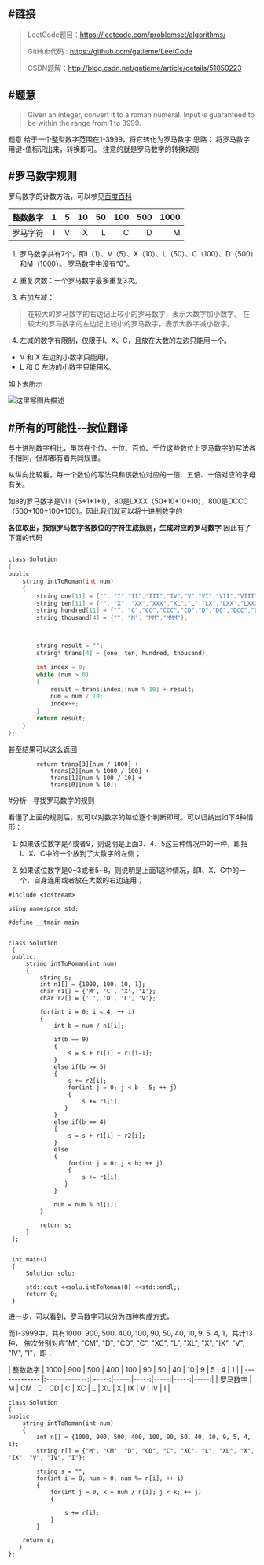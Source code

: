 #链接
-------

>LeetCode题目：https://leetcode.com/problemset/algorithms/
>
>GitHub代码 :  https://github.com/gatieme/LeetCode
>
>CSDN题解：http://blog.csdn.net/gatieme/article/details/51050223


#题意
-------

>Given an integer, convert it to a roman numeral. 
Input is guaranteed to be within the range from 1 to 3999.

题意
给于一个整型数字范围在1-3999，将它转化为罗马数字
思路： 
将罗马数字用键-值标识出来，转换即可。 
注意的就是罗马数字的转换规则 

#罗马数字规则
-------
罗马数字的计数方法，可以参见[百度百科](http://baike.baidu.com/link?url=nEgIPqXCRrXXyEt9S6AKF9-jIOU5mk6n-6SfxmDrR4VRHai_CJnWcAqZ28eVoyHGCxnzuiZVGn9qdaW8AqZCrq)

|整数数字 |  1  | 5 |  10 | 50  | 100 | 500 | 1000 |
| ------------- |:-------------:| -----:|-----:|-----:|-----:|-----:|-----:|
|罗马字符 |   I  | V |  X  |  L   |    C  |    D  |   M   |


1.    罗马数字共有7个，即I（1）、V（5）、X（10）、L（50）、C（100）、D（500）和M（1000）。 
罗马数字中没有“0”。 

2.    重复次数：一个罗马数字最多重复3次。 

3.    右加左减： 
>在较大的罗马数字的右边记上较小的罗马数字，表示大数字加小数字。 
在较大的罗马数字的左边记上较小的罗马数字，表示大数字减小数字。 

4.    左减的数字有限制，仅限于I、X、C，且放在大数的左边只能用一个。 

*    V 和 X 左边的小数字只能用Ⅰ。 
*    L 和 C 左边的小数字只能用X。 

如下表所示

![这里写图片描述](http://img.blog.csdn.net/20160403154755062)


#所有的可能性--按位翻译
-------

与十进制数字相比，虽然在个位、十位、百位、千位这些数位上罗马数字的写法各不相同，但却都有着共同规律。

从纵向比较看，每一个数位的写法只和该数位对应的一倍、五倍、十倍对应的字母有关。

如8的罗马数字是VIII（5+1+1+1），80是LXXX（50+10+10+10），800是DCCC（500+100+100+100）。因此我们就可以将十进制数字的

**各位取出，按照罗马数字各数位的字符生成规则，生成对应的罗马数字**
因此有了下面的代码

```c

class Solution
{
public:
    string intToRoman(int num)
    {
        string one[11] = {"", "I","II","III","IV","V","VI","VII","VIII","IX"};          ///  个位
        string ten[11] = {"", "X", "XX","XXX","XL","L","LX","LXX","LXXX","XC"};         ///  十位
        string hundred[11] = {"", "C","CC","CCC","CD","D","DC","DCC","DCCC","CM"};      ///  百位
        string thousand[4] = {"", "M", "MM","MMM"};                                     ///  千位



        string result = "";
        string* trans[4] = {one, ten, hundred, thousand};

        int index = 0;
        while (num > 0)
        {
            result = trans[index][num % 10] + result;
            num = num / 10;
            index++;
        }
        return result;
    }
};
```

甚至结果可以这么返回
```
        return trans[3][num / 1000] +
            trans[2][num % 1000 / 100] +
            trans[1][num % 100 / 10] +
            trans[0][num % 10];
```


#分析--寻找罗马数字的规则

看懂了上面的规则后，就可以对数字的每位逐个判断即可。可以归纳出如下4种情形：

1.	如果该位数字是4或者9，则说明是上面3、4、5这三种情况中的一种，即把I、X、C中的一个放到了大数字的左侧；

2.	如果该位数字是0~3或者5~8，则说明是上面1这种情况，即I、X、C中的一个，自身连用或者放在大数的右边连用；

```
#include <iostream>

using namespace std;

#define __tmain main


class Solution
 {
 public:
     string intToRoman(int num)
     {
         string s;
         int n1[] = {1000, 100, 10, 1};
         char r1[] = {'M', 'C', 'X', 'I'};
         char r2[] = {' ', 'D', 'L', 'V'};

         for(int i = 0; i < 4; ++ i)
         {
             int b = num / n1[i];

             if(b == 9)
             {
                 s = s + r1[i] + r1[i-1];
             }
             else if(b >= 5)
             {
                 s += r2[i];
                 for(int j = 0; j < b - 5; ++ j)
                 {
                     s += r1[i];
                }
             }
             else if(b == 4)
             {
                 s = s + r1[i] + r2[i];
             }
             else
             {
                 for(int j = 0; j < b; ++ j)
                 {
                     s += r1[i];
                }
             }

             num = num % n1[i];
         }

         return s;
     }
 };


 int main()
 {
     Solution solu;

     std::cout <<solu.intToRoman(8) <<std::endl;;
     return 0;
 }

```


进一步，可以看到，罗马数字可以分为四种构成方式，

而1-3999中，共有1000, 900, 500, 400, 100, 90, 50, 40, 10, 9, 5, 4, 1，共计13种，
依次分别对应"M", "CM", "D", "CD", "C", "XC", "L", "XL", "X", "IX", "V", "IV", "I"，即：

| 整数数字 | 1000 | 900 | 500 | 400 | 100 | 90 | 50 | 40 | 10 | 9 | 5 | 4 | 1 |
| ------------- |:-------------:| -----:|-----:|-----:|-----:|-----:|-----:|
| 罗马数字 | M | CM | D |  CD | C |  XC | L | XL | X | IX | V | IV | I |

```
class Solution
{
public:
    string intToRoman(int num)
    {
        int n[] = {1000, 900, 500, 400, 100, 90, 50, 40, 10, 9, 5, 4, 1};
        string r[] = {"M", "CM", "D", "CD", "C", "XC", "L", "XL", "X", "IX", "V", "IV", "I"};

        string s = "";
        for(int i = 0; num > 0; num %= n[i], ++ i)
        {
            for(int j = 0, k = num / n[i]; j < k; ++ j)
            {

                s += r[i];
            }
        }

    return s;
   }
};
```
